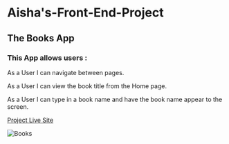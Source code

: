 # Aisha's-Front-End-Project

## The Books App
### This App allows users :
As a User I can navigate between pages.

As a User I can view the book title from the Home page.

As a User I can type in a book name and have the book name appear to the screen.





[Project Live Site](https://aishackleemoff.github.io/Aishas-Front-End-Project/)

![Books](./assets/photo-1524578271613-d550eacf6090.avif)